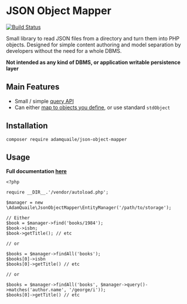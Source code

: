 # JSON Object Mapper

[![Build Status](https://travis-ci.org/adamquaile/json-object-mapper.png?branch=master)](https://travis-ci.org/adamquaile/json-object-mapper)

Small library to read JSON files from a directory and turn them into PHP objects. Designed for simple content authoring and model separation by developers without the need for a whole DBMS.

**Not intended as any kind of DBMS, or application writable persistence layer**


## Main Features

 - Small / simple [query API](docs/02-Querying.md)
 - Can either [map to objects you define](docs/04-Custom_Mappings.md), or use standard `stdObject`

## Installation

    composer require adamquaile/json-object-mapper


## Usage

**Full documentation [here](docs)**

    <?php

    require __DIR__.'/vendor/autoload.php';

    $manager = new \AdamQuaile\JsonObjectMapper\EntityManager('/path/to/storage');

    // Either
    $book = $manager->find('books/1984');
    $book->isbn;
    $book->getTitle(); // etc

    // or

    $books = $manager->findAll('books');
    $books[0]->isbn
    $books[0]->getTitle() // etc

    // or

    $books = $manager->findAll('books', $manager->query()->matches('author.name', '/george/i'));
    $books[0]->getTitle() // etc


